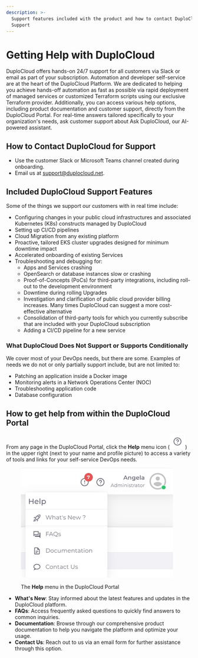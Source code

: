 ```yaml
---
description: >-
  Support features included with the product and how to contact DuploCloud
  Support
---
```


# Getting Help with DuploCloud

DuploCloud offers hands-on 24/7 support for all customers via Slack or email as part of your subscription. Automation and developer self-service are at the heart of the DuploCloud Platform. We are dedicated to helping you achieve hands-off automation as fast as possible via rapid deployment of managed services or customized Terraform scripts using our exclusive Terraform provider. Additionally, you can access various help options, including product documentation and customer support, directly from the DuploCloud Portal. For real-time answers tailored specifically to your organization's needs, ask customer support about Ask DuploCloud, our AI-powered assistant.

## How to Contact DuploCloud for Support

* Use the customer Slack or Microsoft Teams channel created during onboarding.
* Email us at support@duplocloud.net.

## Included DuploCloud Support Features

Some of the things we support our customers with in real time include:

* Configuring changes in your public cloud infrastructures and associated Kubernetes (K8s) constructs managed by DuploCloud
* Setting up CI/CD pipelines
* Cloud Migration from any existing platform
* Proactive, tailored EKS cluster upgrades designed for minimum downtime impact
* Accelerated onboarding of existing Services
* Troubleshooting and debugging for:
  * Apps and Services crashing&#x20;
  * OpenSearch or database instances slow or crashing
  * Proof-of-Concepts (PoCs) for third-party integrations, including roll-out to the development environment
  * Downtime during rolling Upgrades
  * Investigation and clarification of public cloud provider billing increases. Many times DuploCloud can suggest a more cost-effective alternative
  * Consolidation of third-party tools for which you currently subscribe that are included with your DuploCloud subscription
  * Adding a CI/CD pipeline for a new service

### What DuploCloud Does Not Support or Supports Conditionally

We cover most of your DevOps needs, but there are some. Examples of needs we do not or only partially support include, but are not limited to:

* Patching an application inside a Docker image
* Monitoring alerts in a Network Operations Center (NOC)&#x20;
* Troubleshooting application code
* Database configuration

## How to get help from within the DuploCloud Portal

From any page in the DuploCloud Portal, click the **Help** menu icon (![](<../.gitbook/assets/help menu icon (1).png>)) in the upper right (next to your name and profile picture) to access a variety of tools and links for your self-service DevOps needs.&#x20;



<div align="left">

<figure><img src="../.gitbook/assets/help menu.png" alt=""><figcaption><p>The <strong>Help</strong> menu in the DuploCloud Portal</p></figcaption></figure>

</div>

* **What's New**: Stay informed about the latest features and updates in the DuploCloud platform.
* **FAQs**: Access frequently asked questions to quickly find answers to common inquiries.
* **Documentation**: Browse through our comprehensive product documentation to help you navigate the platform and optimize your usage.
* **Contact Us**: Reach out to us via an email form for further assistance through this option.
